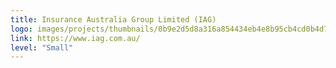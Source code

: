```yaml
---
title: Insurance Australia Group Limited (IAG)
logo: images/projects/thumbnails/0b9e2d5d8a316a854434eb4e8b95cb4cd0b4d720.png.150x50_q85.png
link: https://www.iag.com.au/
level: "Small"
---
```

